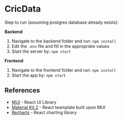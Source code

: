 # CricData
Step to run (assuming postgres database already exists):

<b>Backend</b>
1. Navigate to the backend folder and run: `npm install`
2. Edit the `.env` file and fill in the appropriate values
3. Start the server by: `npm start`

<b>Frontend</b>
1. Navigate to the frontend folder and run: `npm install`
2. Start the app by: `npm start`

## References
- [MUI](https://mui.com/) - React UI Library
- [Material Kit 2](https://demos.creative-tim.com/material-kit/) - React teamplate built upon MUI
- [Recharts](https://recharts.org/en-US/) - React charting library
